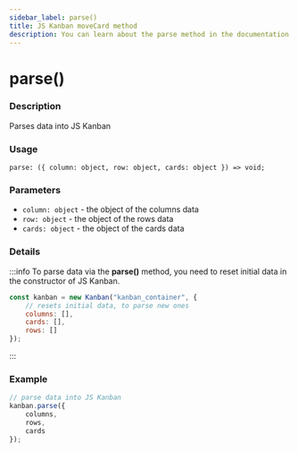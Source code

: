 ```yaml
---
sidebar_label: parse()
title: JS Kanban moveCard method
description: You can learn about the parse method in the documentation of the JavaScript Kanban library. Browse developer guides and API reference, try out code examples and live demos.
---
```


# parse()

### Description

Parses data into JS Kanban

### Usage

`parse: ({
	column: object,
	row: object,
	cards: object
}) => void;`

### Parameters

- `column: object` - the object of the columns data
- `row: object` - the object of the rows data
- `cards: object` - the object of the cards data

### Details

:::info
To parse data via the **parse()** method, you need to reset initial data in the constructor of JS Kanban.

```jsx
const kanban = new Kanban("kanban_container", {
	// resets initial data, to parse new ones
	columns: [],
	cards: [],
	rows: []
});
```
:::

### Example

```jsx
// parse data into JS Kanban
kanban.parse({
	columns,
	rows,
	cards
});
```

